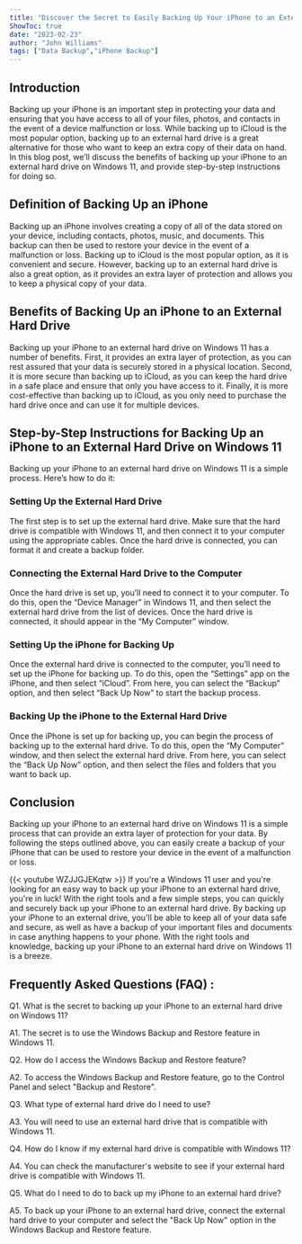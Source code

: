 ```yaml
---
title: "Discover the Secret to Easily Backing Up Your iPhone to an External Hard Drive on Windows 11!"
ShowToc: true 
date: "2023-02-23"
author: "John Williams" 
tags: ["Data Backup","iPhone Backup"]
---
```

## Introduction

Backing up your iPhone is an important step in protecting your data and ensuring that you have access to all of your files, photos, and contacts in the event of a device malfunction or loss. While backing up to iCloud is the most popular option, backing up to an external hard drive is a great alternative for those who want to keep an extra copy of their data on hand. In this blog post, we’ll discuss the benefits of backing up your iPhone to an external hard drive on Windows 11, and provide step-by-step instructions for doing so. 

## Definition of Backing Up an iPhone

Backing up an iPhone involves creating a copy of all of the data stored on your device, including contacts, photos, music, and documents. This backup can then be used to restore your device in the event of a malfunction or loss. Backing up to iCloud is the most popular option, as it is convenient and secure. However, backing up to an external hard drive is also a great option, as it provides an extra layer of protection and allows you to keep a physical copy of your data. 

## Benefits of Backing Up an iPhone to an External Hard Drive

Backing up your iPhone to an external hard drive on Windows 11 has a number of benefits. First, it provides an extra layer of protection, as you can rest assured that your data is securely stored in a physical location. Second, it is more secure than backing up to iCloud, as you can keep the hard drive in a safe place and ensure that only you have access to it. Finally, it is more cost-effective than backing up to iCloud, as you only need to purchase the hard drive once and can use it for multiple devices. 

## Step-by-Step Instructions for Backing Up an iPhone to an External Hard Drive on Windows 11

Backing up your iPhone to an external hard drive on Windows 11 is a simple process. Here’s how to do it: 

### Setting Up the External Hard Drive

The first step is to set up the external hard drive. Make sure that the hard drive is compatible with Windows 11, and then connect it to your computer using the appropriate cables. Once the hard drive is connected, you can format it and create a backup folder. 

### Connecting the External Hard Drive to the Computer

Once the hard drive is set up, you’ll need to connect it to your computer. To do this, open the “Device Manager” in Windows 11, and then select the external hard drive from the list of devices. Once the hard drive is connected, it should appear in the “My Computer” window. 

### Setting Up the iPhone for Backing Up

Once the external hard drive is connected to the computer, you’ll need to set up the iPhone for backing up. To do this, open the “Settings” app on the iPhone, and then select “iCloud”. From here, you can select the “Backup” option, and then select “Back Up Now” to start the backup process. 

### Backing Up the iPhone to the External Hard Drive

Once the iPhone is set up for backing up, you can begin the process of backing up to the external hard drive. To do this, open the “My Computer” window, and then select the external hard drive. From here, you can select the “Back Up Now” option, and then select the files and folders that you want to back up. 

## Conclusion

Backing up your iPhone to an external hard drive on Windows 11 is a simple process that can provide an extra layer of protection for your data. By following the steps outlined above, you can easily create a backup of your iPhone that can be used to restore your device in the event of a malfunction or loss.

{{< youtube WZJJGJEKqtw >}} 
If you're a Windows 11 user and you're looking for an easy way to back up your iPhone to an external hard drive, you're in luck! With the right tools and a few simple steps, you can quickly and securely back up your iPhone to an external hard drive. By backing up your iPhone to an external drive, you'll be able to keep all of your data safe and secure, as well as have a backup of your important files and documents in case anything happens to your phone. With the right tools and knowledge, backing up your iPhone to an external hard drive on Windows 11 is a breeze.

## Frequently Asked Questions (FAQ) :
Q1. What is the secret to backing up your iPhone to an external hard drive on Windows 11?

A1. The secret is to use the Windows Backup and Restore feature in Windows 11. 

Q2. How do I access the Windows Backup and Restore feature?

A2. To access the Windows Backup and Restore feature, go to the Control Panel and select "Backup and Restore". 

Q3. What type of external hard drive do I need to use?

A3. You will need to use an external hard drive that is compatible with Windows 11. 

Q4. How do I know if my external hard drive is compatible with Windows 11?

A4. You can check the manufacturer's website to see if your external hard drive is compatible with Windows 11. 

Q5. What do I need to do to back up my iPhone to an external hard drive?

A5. To back up your iPhone to an external hard drive, connect the external hard drive to your computer and select the "Back Up Now" option in the Windows Backup and Restore feature.


